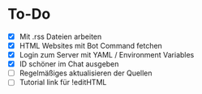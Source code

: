 # To-Do
- [x] Mit .rss Dateien arbeiten
- [x] HTML Websites mit Bot Command fetchen
- [x] Login zum Server mit YAML / Environment Variables
- [x] ID schöner im Chat ausgeben
- [ ] Regelmäßiges aktualisieren der Quellen
- [ ] Tutorial link für !editHTML
